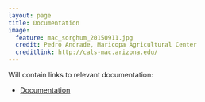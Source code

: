 ```yaml
---
layout: page
title: Documentation
image:
  feature: mac_sorghum_20150911.jpg
  credit: Pedro Andrade, Maricopa Agricultural Center
  creditlink: http://cals-mac.arizona.edu/
---
```



Will contain links to relevant documentation:
* [Documentation](https://terraref.gitbooks.io/terraref-documentation/content/)
